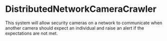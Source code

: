# DistributedNetworkCameraCrawler

This system will allow security cameras on a network to communicate when another camera should expect an individual and raise an alert if the expectations are not met.

